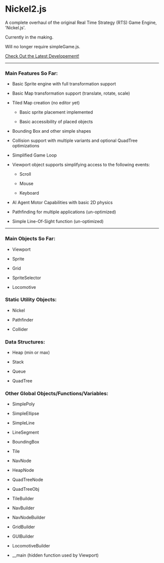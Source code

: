 # Nickel2.js
A complete overhaul of the original Real Time Strategy (RTS) Game Engine, 'Nickel.js'.

Currently in the making.

Will no longer require simpleGame.js.

[Check Out the Latest Developement!](http://cs.iupui.edu/~ibsardar/Nickel2/test3.html)

-----

### Main Features So Far:

 - Basic Sprite engine with full transformation support
 
 - Basic Map transformation support (translate, rotate, scale)
 
 - Tiled Map creation (no editor yet)
 
   - Basic sprite placement implemented
   
   - Basic accessibility of placed objects
 
 - Bounding Box and other simple shapes
 
 - Collision support with multiple variants and optional QuadTree optimizations
 
 - Simplified Game Loop
 
 - Viewport object supports simplifying access to the following events:
  
   - Scroll
   
   - Mouse
   
   - Keyboard
   
 - AI Agent Motor Capabilities with basic 2D physics
 
 - Pathfinding for multiple applications (un-optimized)
 
 - Simple Line-Of-Sight function (un-optimized)
   
 -----
   
### Main Objects So Far:
 
 - Viewport
   
 - Sprite
   
 - Grid
 
 - SpriteSelector
 
 - Locomotive
 
### Static Utility Objects:

 - Nickel
 
 - Pathfinder
 
 - Collider

### Data Structures:

 - Heap (min or max)
 
 - Stack
 
 - Queue
 
 - QuadTree
   
### Other Global Objects/Functions/Variables:

 - SimplePoly
 
 - SimpleEllipse
 
 - SimpleLine
 
 - LineSegment
 
 - BoundingBox

 - Tile
 
 - NavNode
 
 - HeapNode
 
 - QuadTreeNode
 
 - QuadTreeObj
 
 - TileBuilder
 
 - NavBuilder
 
 - NavNodeBuilder
 
 - GridBuilder
 
 - GUIBuilder
 
 - LocomotiveBuilder
 
 - __main (hidden function used by Viewport)
 

